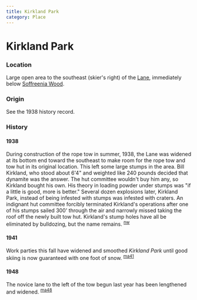 ```yaml
---
title: Kirkland Park
category: Place
---
```

# Kirkland Park
### Location

Large open area to the southeast (skier's right) of the [Lane](Lane), immediately below [Soffreenia Wood](Soffreenia-Wood).

### Origin

See the 1938 history record.

### History

#### 1938

During construction of the rope tow in summer, 1938, the Lane was widened at its bottom end toward the southeast to make room for the rope tow and tow hut in its original location. This left some large stumps in the area. Bill Kirkland, who stood about 6'4" and weighted like 240 pounds decided that dynamite was the answer. The hut committee wouldn't buy him any, so Kirkland bought his own. His theory in loading powder under stumps was "if a little is good, more is better." Several dozen explosions later, Kirkland Park, instead of being infested with stumps was infested with craters. An indignant hut committee forcibly terminated Kirkland's operations after one of his stumps sailed 300' through the air and narrowly missed taking the roof off the newly built tow hut. Kirkland's stump holes have all be eliminated by bulldozing, but the name remains. <sup>[nw][]</sup>

#### 1941

Work parties this fall have widened and smoothed _Kirkland Park_ until good skiing is now guaranteed with one foot of snow. <sup>[ma41][]</sup>

#### 1948

The novice lane to the left of the tow begun last year has been lengthened and widened. <sup>[ma48][]</sup>


[bk]: Bill-Kirkland
[nw]: Names-Walt "Meany Names by Walter Little, 1984"
[ma41]: Mountaineer-Annual#1941
[ma48]: Mountaineer-Annual#1948
